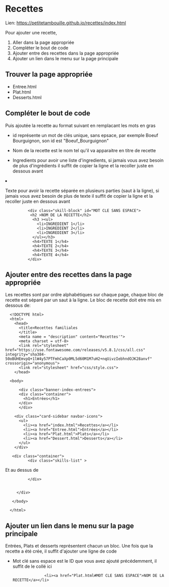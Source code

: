 # Recettes
Lien: https://petitetambouille.github.io/recettes/index.html

Pour ajouter une recette, 
1. Aller dans la page appropriée
2. Compléter le bout de code
3. Ajouter entre des recettes dans la page appropriée
4. Ajouter un lien dans le menu sur la page principale

## Trouver la page appropriée
* Entree.html
* Plat.html
* Desserts.html

## Compléter le bout de code
Puis ajoutée la recette au format suivant en remplacant les mots en gras

* id représente un mot de clés unique, sans epsace, par exemple Boeuf Bourguignon, son id est "Boeuf_Bourguignon"
* Nom de la recette est le nom tel qu'il va apparaitre en titre de recette
* Ingredients pour avoir une liste d'ingredients, si jamais vous avez besoin de plus d'ingrédients il suffit de copier la ligne et la recoller juste en dessous avant </ul></h3>
* Texte pour avoir la recette séparée en plusieurs parties (saut à la ligne), si jamais vous avez besoin de plus de texte il suffit de copier la ligne et la recoller juste en dessous avant </div>


                <div class="skill-block" id="MOT CLE SANS ESPACE">
                 <h2 >NOM DE LA RECETTE</h2>
                  <h3 ><ul>
                    <li>INGREDIENT 1</li>
                    <li>INGREDIENT 2</li>
                    <li>INGREDIENT 3</li>
                  </ul></h3>
                  <h4>TEXTE 1</h4>
                  <h4>TEXTE 2</h4>                  
                  <h4>TEXTE 3</h4>
                  <h4>TEXTE 4</h4>
                </div>

## Ajouter entre des recettes dans la page appropriée

Les recettes sont par ordre alphabétiques sur chaque page, chaque bloc de recette est séparé par un saut à la ligne. Le bloc de recette doit etre mis en dessous de:


      <!DOCTYPE html>
      <html>
        <head>
          <title>Recettes familiales
          </title>
          <meta name = "description" content="Recettes'">
          <meta charset = utf-8>
          <link rel="stylesheet" href="https://use.fontawesome.com/releases/v5.8.1/css/all.css" integrity="sha384-50oBUHEmvpQ+1lW4y57PTFmhCaXp0ML5d60M1M7uH2+nqUivzIebhndOJK28anvf" crossorigin="anonymous">
          <link rel="stylesheet" href="css/style.css">
        </head>

      <body>

          <div class="banner-index-entrees">
          <div class="container">
            <h1>Entrées</h1>
          </div>
          </div>

        <div class="card-sidebar navbar-icons">
          <ul>
            <li><a href="index.html">Recettes</a></li>
            <li><a href="Entree.html">Entrées</a></li>
            <li><a href="Plat.html">Plats</a></li>
            <li><a href="Dessert.html">Desserts</a></li>
          </ul>
        </div>

       <div class="container">
              <div class="skills-list" >
              
Et au dessus de

              </div>


         </div>

       </body>

      </html>

## Ajouter un lien dans le menu sur la page principale

Entrées, Plats et desserts représentent chacun un bloc.
Une fois que la recette a été crée, il suffit d'ajouter une ligne de code
* Mot clé sans espace est le ID que vous avez ajouté précédemment, il suffit de le collé ici

                    <li><a href="Plat.html#MOT CLE SANS ESPACE">NOM DE LA RECETTE</a></li>
                
